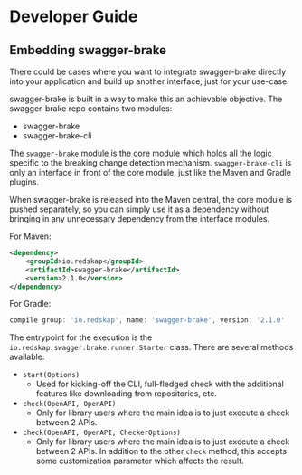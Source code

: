 # Developer Guide
## Embedding swagger-brake
There could be cases where you want to integrate swagger-brake directly into your application and build up another
interface, just for your use-case. 

swagger-brake is built in a way to make this an achievable objective. The swagger-brake repo contains two modules:
* swagger-brake
* swagger-brake-cli

The `swagger-brake` module is the core module which holds all the logic specific to the breaking change detection
mechanism. `swagger-brake-cli` is only an interface in front of the core module, just like the Maven and Gradle plugins.

When swagger-brake is released into the Maven central, the core module is pushed separately, so you can simply use
it as a dependency without bringing in any unnecessary dependency from the interface modules.

For Maven:
```xml
<dependency>
    <groupId>io.redskap</groupId>
    <artifactId>swagger-brake</artifactId>
    <version>2.1.0</version>
</dependency>
```

For Gradle:
```groovy
compile group: 'io.redskap', name: 'swagger-brake', version: '2.1.0'
```

The entrypoint for the execution is the `io.redskap.swagger.brake.runner.Starter` class. There are several methods available:
* `start(Options)`
    * Used for kicking-off the CLI, full-fledged check with the additional features like downloading from repositories, etc.
* `check(OpenAPI, OpenAPI)`
    * Only for library users where the main idea is to just execute a check between 2 APIs.
* `check(OpenAPI, OpenAPI, CheckerOptions)`
    * Only for library users where the main idea is to just execute a check between 2 APIs. In addition to the other
      `check` method, this accepts some customization parameter which affects the result.